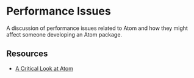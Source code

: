 # Performance Issues

A discussion of performance issues related to Atom and how they might affect
someone developing an Atom package.

## Resources

- [A Critical Look at Atom](http://reza.jelveh.me/2014/02/28/a-critical-look-at-atom.html)
